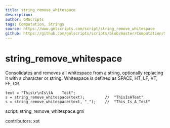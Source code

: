 ```yaml
---
title: string_remove_whitespace
description: 
author: GMScripts
tags: Computation, Strings
source: https://www.gmlscripts.com/script/string_remove_whitespace
github: https://github.com/gmlscripts/scripts/blob/master/Computation/Strings/string_remove_whitespace.gml
---
```


string_remove_whitespace
========================

Consolidates and removes all whitespace from a string,
optionally replacing it with a character or string.
Whitespace is defined as SPACE, HT, LF, VT, FF, CR.

    text = "This\r\nIs\tA    Test";
    s = string_remove_whitespace(text);         //  "ThisIsATest"
    s = string_remove_whitespace(text, "_");    //  "This_Is_A_Test"

script: string_remove_whitespace.gml

contributors: xot
